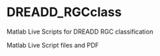 # DREADD_RGCclass
Matlab Live Scripts for DREADD RGC classification 

Matlab Live Script files and PDF
